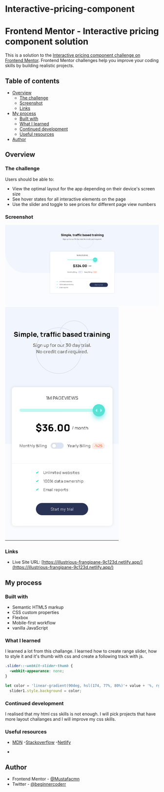 # Interactive-pricing-component

# Frontend Mentor - Interactive pricing component solution

This is a solution to the [Interactive pricing component challenge on Frontend Mentor](https://www.frontendmentor.io/challenges/interactive-pricing-component-t0m8PIyY8). Frontend Mentor challenges help you improve your coding skills by building realistic projects. 

## Table of contents

- [Overview](#overview)
  - [The challenge](#the-challenge)
  - [Screenshot](#screenshot)
  - [Links](#links)
- [My process](#my-process)
  - [Built with](#built-with)
  - [What I learned](#what-i-learned)
  - [Continued development](#continued-development)
  - [Useful resources](#useful-resources)
- [Author](#author)


## Overview

### The challenge

Users should be able to:

- View the optimal layout for the app depending on their device's screen size
- See hover states for all interactive elements on the page
- Use the slider and toggle to see prices for different page view numbers

### Screenshot

![](sreenshots/desk.png)
![](sreenshots/mobile.png)

### Links

- Live Site URL: [https://illustrious-frangipane-9c123d.netlify.app/](https://illustrious-frangipane-9c123d.netlify.app/)

## My process

### Built with

- Semantic HTML5 markup
- CSS custom properties
- Flexbox
- Mobile-first workflow
- vanilla JavaScript

### What I learned

I learned a lot from this challange. I learned how to create range slider, how to style it and it's thumb with css  and create a following track with js.

```css
.slider::-webkit-slider-thumb {
  -webkit-appearance: none;
}
```
```js
let color = 'linear-gradient(90deg, hsl(174, 77%, 80%)'+ value + '%, rgb(214,214,214)' + value + '%)';
  slider1.style.background = color;
```

### Continued development

I realised that my html css skills is not enough. I will pick projects that have more layout challanges and I will improve my css skills.

### Useful resources

- [MDN](https://developer.mozilla.org/en-US/) 
-[Stackoverflow](https://stackoverflow.com/)
-[Netlify](https://www.netlify.com/)
*

## Author

- Frontend Mentor - [@Mustafacmn](https://www.frontendmentor.io/profile/Mustafacmn)
- Twitter - [@beginnercoderr](https://twitter.com/beginnercoderr)
